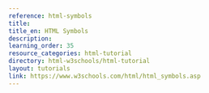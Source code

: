 ```yaml
---
reference: html-symbols
title:
title_en: HTML Symbols
description:
learning_order: 35
resource_categories: html-tutorial
directory: html-w3schools/html-tutorial
layout: tutorials
link: https://www.w3schools.com/html/html_symbols.asp
---
```

